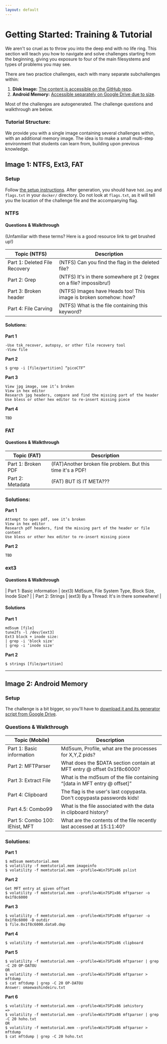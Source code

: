 ```yaml
---
layout: default
---
```


# Getting Started: Training & Tutorial

We aren't so cruel as to throw you into the deep end with no life ring. 
This section will teach you how to navigate and solve challenges starting from the beginning,
giving you exposure to four of the main filesystems and types of problems you may see.

There are two practice challenges, each with many separate subchallenges within:

1. **Disk Image:** [The content is accessible on the GitHub repo](https://github.com/zaratec/forensics/tree/master/docker).
2. **Android Memory:** [Accessible separately on Google Drive due to size](https://drive.google.com/open?id=1NEqZFq3k8d5kyVpbw3MHjDN7CL9RCCOB).

Most of the challenges are autogenerated. The challenge questions and walkthrough are below.



### Tutorial Structure: 

We provide you with a single image containing several challenges within, with an additional memory image. 
The idea is to make a small multi-step environment that students can learn from, building upon previous knowledge.

## Image 1: NTFS, Ext3, FAT

### Setup

Follow [the setup instructions](./platform.html). After generation, you should have `hdd.img` and `flags.txt`
in your `docker/` directory. Do not look at `flags.txt`, as it will tell you the location of the challenge file
and the accompanying flag.

### NTFS
#### Questions & Walkthrough

(Unfamiliar with these terms? Here is a good resource link to get brushed up!)

| Topic (NTFS)                  |  Description                                                       |
| ------------                  |-----------------                                                   |
| Part 1: Deleted File Recovery | (NTFS) Can you find the flag in the deleted file?                  |
| Part 2: Grep                  | (NTFS) It's in there somewhere pt 2 (regex on a file? impossibru!) |
| Part 3: Broken header         | (NTFS) Images have Heads too! This image is broken somehow: how?   |
| Part 4: File Carving          | (NTFS) What is the file containing this keyword?                   |

#### Solutions:

**Part 1**

```
-Use tsk_recover, autopsy, or other file recovery tool
-View file
```

**Part 2**

`
$ grep -i [file/partition] “picoCTF“
`

**Part 3**

```
View jpg image, see it’s broken
View in hex editor
Research jpg headers, compare and find the missing part of the header
Use bless or other hex editor to re-insert missing piece
```

**Part 4**

`
TBD
`



### FAT

#### Questions & Walkthrough
| Topic (FAT)                   |  Description                                                       |
| ------------                  |-----------------                                                   |
| Part 1: Broken PDF            | (FAT)Another broken file problem. But this time it's a PDF!        |
| Part 2: Metadata              | (FAT) BUT IS IT META???                                            |


### Solutions:

**Part 1**

```
Attempt to open pdf, see it’s broken
View in hex editor
Research pdf headers, find the missing part of the header or file content
Use bless or other hex editor to re-insert missing piece
```

**Part 2**

`
TBD
`


### ext3

#### Questions & Walkthrough

| Part 1: Basic information     | (ext3) Md5sum, File System Type, Block Size, Inode Size?           |
| Part 2: Strings               | (ext3) By a Thread: It's in there somewhere!                       |

#### Solutions

**Part 1**

```
md5sum [file]
tune2fs -l /dev/[ext3]
Ext3 block + inode size:
| grep -i 'block size'
| grep -i ‘inode size'
```

**Part 2**

`
$ strings [file/partition]
`

-----

## Image 2: Android Memory

### Setup
The challenge is a bit bigger, so you'll have to [download it and its generator script from Google Drive](https://drive.google.com/open?id=1NEqZFq3k8d5kyVpbw3MHjDN7CL9RCCOB).

### Questions & Walkthrough

| Topic (Mobile)                |  Description                                                       |
| ------------                  |-----------------                                                   |
| Part 1: Basic information     | Md5sum, Profile, what are the processes for X,Y,Z pids?     |
| Part 2: MFTParser             | What does the $DATA section contain at MFT entry @ offset 0x1f8c6000? |
| Part 3: Extract File          | What is the md5sum of the file containing “[data in MFT entry @ offset]”|
| Part 4: Clipboard             | The flag is the user's last copypasta. Don't copypasta passwords kids!|
| Part 4.5: Combo99             | What is the file associated with the data in clipboard history?   |
| Part 5: Combo 100: IEhist, MFT| What are the contents of the file recently last accessed at 15:11:40?|

### Solutions:

**Part 1**

```
$ md5sum memtutorial.mem
$ volatility -f memtutorial.mem imageinfo
$ volatility -f memtutorial.mem --profile=Win7SP1x86 pslist
```

**Part 2**

```
Get MFT entry at given offset
$ volatility -f memtutorial.mem --profile=Win7SP1x86 mftparser -o 0x1f8c6000
```

**Part 3**

```
$ volatility -f memtutorial.mem --profile=Win7SP1x86 mftparser -o 0x1f8c6000 -D outdir 
$ file.0x1f8c6000.data0.dmp
```

**Part 4**

`
$ volatility -f memtutorial.mem --profile=Win7SP1x86 clipboard
`

**Part 5**

```
$ volatility -f memtutorial.mem --profile=Win7SP1x86 mftparser | grep -C 20 OP-DATOU
OR
$ volatility -f memtutorial.mem --profile=Win7SP1x86 mftparser > mftdump
$ cat mftdump | grep -C 20 OP-DATOU
Answer: omaewashindeiru.txt
```

**Part 6**

```
$ volatility -f memtutorial.mem --profile=Win7SP1x86 iehistory
=>
$ volatility -f memtutorial.mem --profile=Win7SP1x86 mftparser | grep -C 20 hoho.txt
OR
$ volatility -f memtutorial.mem --profile=Win7SP1x86 mftparser > mftdump
$ cat mftdump | grep -C 20 hoho.txt
```
